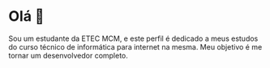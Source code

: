 # Olá 👑

Sou um estudante da ETEC MCM, e este perfil é dedicado a meus estudos do curso técnico de informática para internet na mesma.
Meu objetivo é me tornar um desenvolvedor completo.

